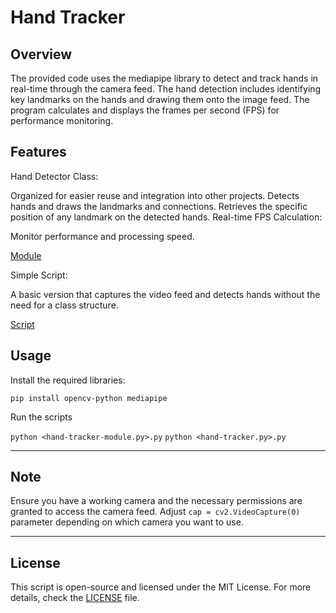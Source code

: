 # Hand Tracker

## Overview

The provided code uses the mediapipe library to detect and track hands in real-time through the camera feed. The hand detection includes identifying key landmarks on the hands and drawing them onto the image feed. The program calculates and displays the frames per second (FPS) for performance monitoring.

## Features

Hand Detector Class:

Organized for easier reuse and integration into other projects.
Detects hands and draws the landmarks and connections.
Retrieves the specific position of any landmark on the detected hands.
Real-time FPS Calculation:

Monitor performance and processing speed.

[Module](/Users/williamphan/Desktop/hand-tracker/hand-tracker-module.py)

Simple Script:

A basic version that captures the video feed and detects hands without the need for a class structure.

[Script](/Users/williamphan/Desktop/hand-tracker/hand-tracker.py) <br/>

## Usage

Install the required libraries:

`pip install opencv-python mediapipe`

Run the scripts

`python <hand-tracker-module.py>.py`
`python <hand-tracker.py>.py`

---

## Note

Ensure you have a working camera and the necessary permissions are granted to access the camera feed. Adjust
`cap = cv2.VideoCapture(0)` parameter depending on which camera you want to use.

---

## License

This script is open-source and licensed under the MIT License. For more details, check the [LICENSE](LICENSE) file.
